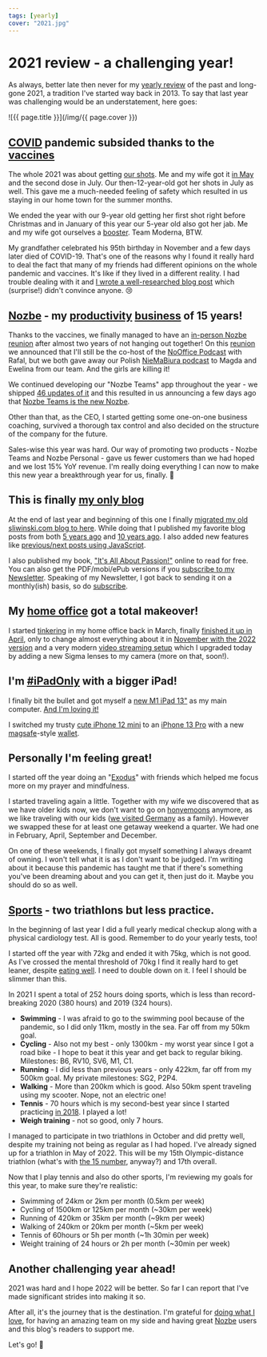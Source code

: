 ```yaml
---
tags: [yearly]
cover: "2021.jpg"
---
```


# 2021 review - a challenging year!

As always, better late then never for my [yearly review](/yearly/) of the past and long-gone 2021, a tradition I've started way back in 2013. To say that last year was challenging would be an understatement, here goes:

<!--More-->

![{{ page.title }}](/img/{{ page.cover }})

## [COVID](/covid/) pandemic subsided thanks to the [vaccines](/vaccine/)

The whole 2021 was about getting [our shots](/shot/). Me and my wife got it [in May](/vaccine/) and the second dose in July. Our  then-12-year-old got her shots in July as well. This gave me a much-needed feeling of safety which resulted in us staying in our home town for the summer months.

We ended the year with our 9-year old getting her first shot right before Christmas and in January of this year our 5-year old also got her jab. Me and my wife got ourselves a [booster](/shot/). Team Moderna, BTW.

My grandfather celebrated his 95th birthday in November and a few days later died of COVID-19. That's one of the reasons why I found it really hard to deal the fact that many of my friends had different opinions on the whole pandemic and vaccines. It's like if they lived in a different reality. I had trouble dealing with it and [I wrote a well-researched blog post](/john/) which (surprise!) didn't convince anyone. 😢

## [Nozbe](/nozbe/) - my [productivity](/productivity/) [business](/business/) of 15 years!

Thanks to the vaccines, we finally managed to have an [in-person Nozbe reunion](/noofficefm-27/) after almost two years of not hanging out together! On this [reunion](/reunion/) we announced that I'll still be the co-host of the [NoOffice Podcast](/noofficefm/) with Rafal, but we both gave away our Polish [NieMaBiura podcast](/pl/niemabiura/) to Magda and Ewelina from our team. And the girls are killing it!

We continued developing our "Nozbe Teams" app throughout the year - we shipped [46 updates of it](https://nozbe.com/blog/nozbe-updates-in-2022/) and this resulted in us announcing a few days ago that [Nozbe Teams is the new Nozbe](/nozbe15/).

Other than that, as the CEO, I started getting some one-on-one business coaching, survived a thorough tax control and also decided on the structure of the company for the future.

Sales-wise this year was hard. Our way of promoting two products - Nozbe Teams and Nozbe Personal - gave us fewer customers than we had hoped and we lost 15% YoY revenue. I'm really doing everything I can now to make this new year a breakthrough year for us, finally. 🤞

## This is finally [my only blog](/blogging/)

At the end of last year and beginning of this one I finally [migrated my old sliwinski.com blog to here](/sliwinski_com/). While doing that I published my favorite blog posts from both [5 years ago](/2017best) and [10 years ago](/2012best/). I also added new features like [previous/next posts using JavaScript](/postjs/).

I also published my book, ["It's All About Passion!"](/passion/) online to read for free. You can also get the PDF/mobi/ePub versions if you [subscribe to my Newsletter](/newsletter/). Speaking of my Newsletter, I got back to sending it on a monthly(ish) basis, so do [subscribe](/newsletter).

## My [home office](/office/) got a total makeover!

I started [tinkering](/tinkering/) in my home office back in March, finally [finished it up in April](/office21/), only to change almost everything about it in [November with the 2022 version](/office22/) and a very modern [video streaming setup](/streaming/) which I upgraded today by adding a new Sigma lenses to my camera (more on that, soon!).

## I'm [#iPadOnly](/ipadonly) with a bigger iPad!

I finally bit the bullet and got myself a [new M1 iPad 13"](/ipad13/) as my main computer. [And I'm loving it!](/ipad13pro/)

I switched my trusty [cute iPhone 12 mini](/mini/) to an [iPhone 13 Pro](/iphone13/) with a new [magsafe](/magsafe/)-style [wallet](/iwallet/).

## Personally I'm feeling great!

I started off the year doing an "[Exodus](https://exodus90.com)" with friends which helped me focus more on my prayer and mindfulness.

I started traveling again a little. Together with my wife we discovered that as we have older kids now, we don't want to go on [honyemoons](/honeymoon/) anymore, as we like traveling with our kids ([we visited Germany](/berlin/) as a family). However we swapped these for at least one getaway weekend a quarter. We had one in February, April, September and December.

On one of these weekends, I finally got myself something I always dreamt of owning. I won't tell what it is as I don't want to be judged. I'm writing about it because this pandemic has taught me that if there's something you've been dreaming about and you can get it, then just do it. Maybe you should do so as well.

## [Sports](/sports/) - two triathlons but less practice.

In the beginning of last year I did a full yearly medical checkup along with a physical cardiology test. All is good. Remember to do your yearly tests, too!

I started off the year with 72kg and ended it with 75kg, which is not good. As I've crossed the mental threshold of 70kg I find it really hard to get leaner, despite [eating well](/slow-carb-diet/). I need to double down on it. I feel I should be slimmer than this.

In 2021 I spent a total of 252 hours doing sports, which is less than record-breaking 2020 (380 hours) and 2019 (324 hours).

* **Swimming** - I was afraid to go to the swimming pool because of the pandemic, so I did only 11km, mostly in the sea. Far off from my 50km goal.
* **Cycling** - Also not my best - only 1300km - my worst year since I got a road bike - I hope to beat it this year and get back to regular biking. Milestones: B6, RV10, SV6, M1, C1.
* **Running** - I did less than previous years - only 422km, far off from my 500km goal. My private milestones: SG2, P2P4.
* **Walking** - More than 200km which is good. Also 50km spent traveling using my scooter. Nope, not an electric one!
* **Tennis** - 70 hours which is my second-best year since I started practicing [in 2018](/tennis/). I played a lot!
* **Weigh training** - not so good, only 7 hours.

I managed to participate in two triathlons in October and did pretty well, despite my training not being as regular as I had hoped. I've already signed up for a triathlon in May of 2022. This will be my 15th Olympic-distance triathlon (what's with [the 15 number](/nozbe15/), anyway?) and 17th overall.

Now that I play tennis and also do other sports, I'm reviewing my goals for this year, to make sure they're realistic:

* Swimming of 24km or 2km per month (0.5km per week)
* Cycling of 1500km or 125km per month (~30km per week)
* Running of 420km or 35km per month (~9km per week)
* Walking of 240km or 20km per month (~5km per week)
* Tennis of 60hours or 5h per month (~1h 30min per week)
* Weight training of 24 hours or 2h per month (~30min per week)

## Another challenging year ahead!

2021 was hard and I hope 2022 will be better. So far I can report that I've made significant strides into making it so.

After all, it's the journey that is the destination. I'm grateful for [doing what I love](/5-loves/), for having an amazing team on my side and having great [Nozbe][n] users and this blog's readers to support me.

Let's go! 💪


[n]: https://michael.gratis/nozbe
[np]: https://michael.gratis/nozbepersonal